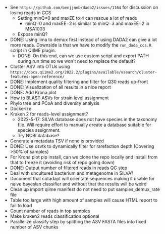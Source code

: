 * See `https://github.com/benjjneb/dada2/issues/1164` for discussion on losing reads in CCS
  * Setting minQ=0 and maxEE to 4 can rescue a lot of reads
    * minQ=0 and maxEE=2 is similar to minQ=3 and maxEE=2 in MSA1003
  * Expose minQ?
* DONE: Using lima to demux first instead of using DADA2 can give a lot more reads. Downside is
  that we have to modify the `run_dada_ccs.R` script in QIIME plugin.
  * DONE: On this end, can we use custom script and export PATH during run time so we won't need to replace the default?
* Cluster ASV into OTUs using `https://docs.qiime2.org/2022.2/plugins/available/vsearch/cluster-features-open-reference/` 
* DONE: Implement quality filtering and filter for Q30 reads up-front
* DONE: Visualization of all results in a nice report
* DONE: Add Krona plot
* How to BLAST ASVs for strain level assignment
* Phylo tree and PCoA and diversity analysis
* Dockerize
* Kraken 2 for reads-level assignment?
  * 2022-5-17: SILVA database does not have species in the taxonomy file. Will
  require effort to manually create a database suitable for species assignment.
  * Try NCBI database?
* Generate a metadata TSV if none is provided
* DONE: Use csvtk to dynamically filter for rarefaction depth (Covering >50% of samples)
* For Krona plot pip install, can we clone the repo locally and install from that
to freeze it (avoiding risk of repo going down)
* DONE: Output number of filtered reads in reads QC step
* Deal with uncultured bacterium and metagenome in SILVA?
* Document that cutadapt will orientate sequences making it usable for naive bayesian classifier and
  without that the results will be weird
* Clean up import qiime manifest do not need to put samples_demux_rate file
* Table too large with high amount of samples will cause HTML report to fail to load
* Count number of reads in top samples
* Make kraken2 reads classification optional
* Parallelize classify step by splitting the ASV FASTA files into fixed number of ASV chunks
